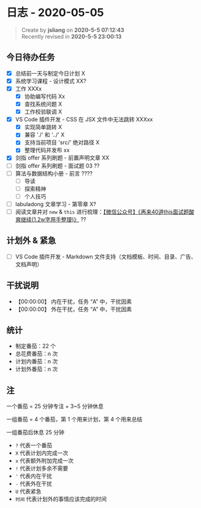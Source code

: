 日志 - 2020-05-05
===

> Create by **jsliang** on **2020-5-5 07:12:43**  
> Recently revised in **2020-5-5 23:00:13**

## 今日待办任务

* [x] 总结前一天与制定今日计划 X
* [x] 系统学习课程 - 设计模式 XX?
* [x] 工作 XXXx
  * [x] 协助编写代码 Xx
  * [x] 查找系统问题 X
  * [x] 工作校验联调 X
* [x] VS Code 插件开发 - CSS 在 JSX 文件中无法跳转 XXXxx
  * [x] 实现简单跳转 X
  * [x] 兼容 './' 和 '../' X
  * [x] 支持当前项目 'src/' 绝对路径 X
  * [x] 整理代码并发布 xx
* [x] 剑指 offer 系列刷题 - 前置声明文章 XX
* [ ] 剑指 offer 系列刷题 - 面试题 03 ??
* [ ] 算法与数据结构小册 - 前言 ????
  * [ ] 导读
  * [ ] 探索精神
  * [ ] 个人技巧
* [ ] labuladong 文章学习 - 第零章 X?
* [ ] 阅读文章并对 `new` & `this` 进行梳理：[【微信公众号】《再来40道this面试题酸爽继续(1.2w字用手整理)》](https://mp.weixin.qq.com/s/k8PngT7afosSxUJSECRtJA) ??

## 计划外 & 紧急

* [ ] VS Code 插件开发 - Markdown 文件支持（文档模板、时间、目录、广告、文档声明）

## 干扰说明

* 【00:00:00】 内在干扰，任务 “A” 中，干扰因素
* 【00:00:00】 外在干扰，任务 “A” 中，干扰因素

## 统计

* 制定番茄：22 个
* 总花费番茄：n 次
* 计划内番茄：n 次
* 计划外番茄：n 次

## 注

一个番茄 = 25 分钟专注 + 3~5 分钟休息

一组番茄 = 4 个番茄，第 1 个用来计划，第 4 个用来总结

一组番茄后休息 25 分钟

* `?` 代表一个番茄
* `X` 代表计划内完成一次
* `x` 代表额外附加完成一次
* `!` 代表计划多余不需要
* `'` 代表内在干扰
* `-` 代表外在干扰
* `U` 代表紧急
* `时间` 代表计划外的事情应该完成的时间

